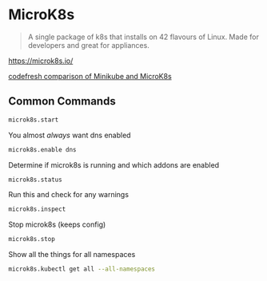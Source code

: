 # MicroK8s

>A single package of k8s that installs on 42 flavours of Linux. Made for developers and great for appliances.

https://microk8s.io/

[codefresh comparison of Minikube and MicroK8s](https://codefresh.io/kubernetes-tutorial/local-kubernetes-linux-minikube-vs-microk8s/)

## Common Commands

```bash
microk8s.start
```

You almost _always_ want dns enabled

```bash
microk8s.enable dns
```

Determine if microk8s is running and which addons are enabled

```bash
microk8s.status
```

Run this and check for any warnings

```bash
microk8s.inspect
```

Stop microk8s (keeps config)

```bash
microk8s.stop
```

Show all the things for all namespaces

```bash
microk8s.kubectl get all --all-namespaces
```